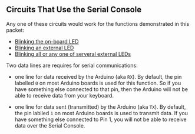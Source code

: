 ## Circuits That Use the Serial Console ##

Any one of these circuits would work for the functions demonstrated in this packet:

* [Blinking the on-board LED](../../1-LED/1a-OnBoardLED/circuit.html)
* [Blinking an external LED](../../1-LED/1b-ExternalLED/circuit.html)
* [Blinking all or any one of serveral external LEDs](../../1-LED/1c-SeveralLEDs/circuit.html)

Two data lines are requires for serial communications:

* one line for data received by the Arduino (aka `RX`).  By default, the
pin labelled `0` on most Arduino boards is used for this function.  So if you
have something else connected to that pin, then the Arduino will not be
able to receive data from your keyboard.

* one line for data sent (transmitted) by the Arduino (aka `TX`).  By default, the
pin lablled `1` on most Arduino boards is used to transmit data.  If you
have something else connected to Pin 1, you will not be able to receive data
over the Serial Console.


